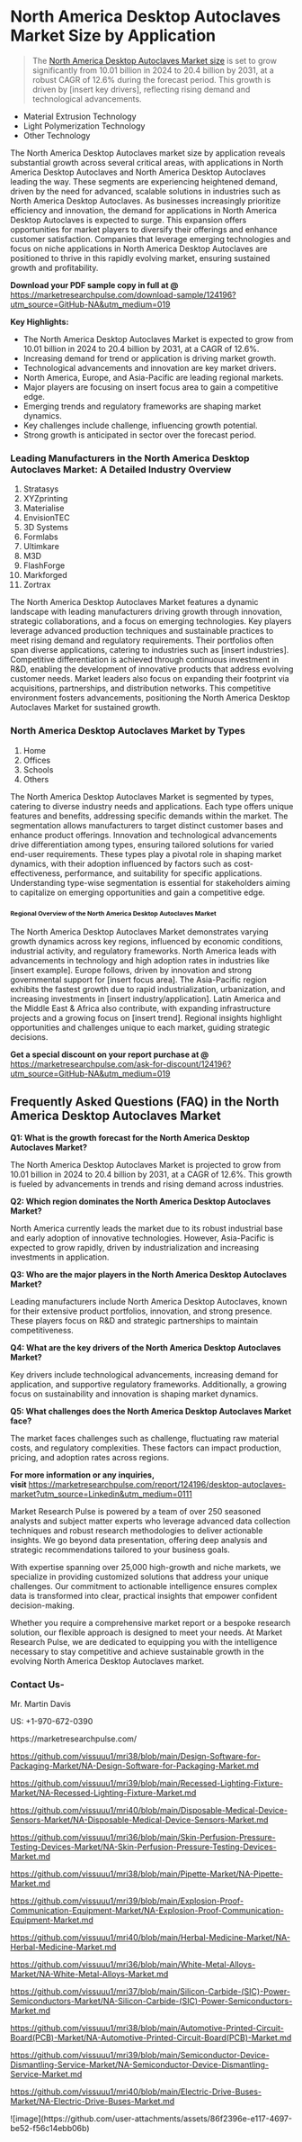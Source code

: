 <h1>North America Desktop Autoclaves Market&nbsp;Size by Application</h1><blockquote><p>The <a href="https://marketresearchpulse.com/download-sample/124196?utm_source=GitHub-NA&amp;utm_medium=019">North America Desktop Autoclaves Market size</a> is set to grow significantly from 10.01 billion in 2024 to 20.4 billion by 2031, at a robust CAGR of 12.6% during the forecast period. This growth is driven by [insert key drivers], reflecting rising demand and technological advancements.</p></blockquote><ul><li>Material Extrusion Technology <li> Light Polymerization Technology <li> Other Technology</li></ul><p>The North America Desktop Autoclaves market size by application reveals substantial growth across several critical areas, with applications in North America Desktop Autoclaves and North America Desktop Autoclaves leading the way. These segments are experiencing heightened demand, driven by the need for advanced, scalable solutions in industries such as North America Desktop Autoclaves. As businesses increasingly prioritize efficiency and innovation, the demand for applications in North America Desktop Autoclaves is expected to surge. This expansion offers opportunities for market players to diversify their offerings and enhance customer satisfaction. Companies that leverage emerging technologies and focus on niche applications in North America Desktop Autoclaves are positioned to thrive in this rapidly evolving market, ensuring sustained growth and profitability.</p><p><strong>Download your PDF sample copy in full at @ </strong><a href="https://marketresearchpulse.com/download-sample/124196?utm_source=GitHub-NA&amp;utm_medium=019">https://marketresearchpulse.com/download-sample/124196?utm_source=GitHub-NA&amp;utm_medium=019</a></p><p><strong>Key Highlights: </strong></p><ul><li>The North America Desktop Autoclaves Market is expected to grow from 10.01 billion in 2024 to 20.4 billion by 2031, at a CAGR of 12.6%.</li><li>Increasing demand for trend or application is driving market growth.</li><li>Technological advancements and innovation are key market drivers.</li><li>North America, Europe, and Asia-Pacific are leading regional markets.</li><li>Major players are focusing on insert focus area to gain a competitive edge.</li><li>Emerging trends and regulatory frameworks are shaping market dynamics.</li><li>Key challenges include challenge, influencing growth potential.</li><li>Strong growth is anticipated in sector over the forecast period.</li></ul><h3>Leading Manufacturers in the North America Desktop Autoclaves Market: A Detailed Industry Overview</h3><ol><li>Stratasys</li><li>XYZprinting</li><li>Materialise</li><li>EnvisionTEC</li><li>3D Systems</li><li>Formlabs</li><li>Ultimkare</li><li>M3D</li><li>FlashForge</li><li>Markforged</li><li>Zortrax</li></ol><div class="flex max-w-full flex-col flex-grow"><div class="min-h-8 text-message flex w-full flex-col items-end gap-2 whitespace-normal break-words [.text-message+&amp;]:mt-5" dir="auto" data-message-author-role="assistant" data-message-id="fd8432e4-4910-450d-b182-61b7bfb0a01f" data-message-model-slug="gpt-4o"><div class="flex w-full flex-col gap-1 empty:hidden first:pt-[3px]"><div class="markdown prose w-full break-words dark:prose-invert light"><p>The North America Desktop Autoclaves Market features a dynamic landscape with leading manufacturers driving growth through innovation, strategic collaborations, and a focus on emerging technologies. Key players leverage advanced production techniques and sustainable practices to meet rising demand and regulatory requirements. Their portfolios often span diverse applications, catering to industries such as [insert industries]. Competitive differentiation is achieved through continuous investment in R&amp;D, enabling the development of innovative products that address evolving customer needs. Market leaders also focus on expanding their footprint via acquisitions, partnerships, and distribution networks. This competitive environment fosters advancements, positioning the North America Desktop Autoclaves Market for sustained growth.</p></div></div></div></div><h3>North America Desktop Autoclaves Market by Types</h3><ol><li>Home <li> Offices <li> Schools <li> Others</li></ol><div class="flex max-w-full flex-col flex-grow"><div class="min-h-8 text-message flex w-full flex-col items-end gap-2 whitespace-normal break-words [.text-message+&amp;]:mt-5" dir="auto" data-message-author-role="assistant" data-message-id="084470be-0bb7-4664-bddf-5156b4f41249" data-message-model-slug="gpt-4o-mini"><div class="flex w-full flex-col gap-1 empty:hidden first:pt-[3px]"><div class="markdown prose w-full break-words dark:prose-invert light"><p>The North America Desktop Autoclaves Market is segmented by types, catering to diverse industry needs and applications. Each type offers unique features and benefits, addressing specific demands within the market. The segmentation allows manufacturers to target distinct customer bases and enhance product offerings. Innovation and technological advancements drive differentiation among types, ensuring tailored solutions for varied end-user requirements. These types play a pivotal role in shaping market dynamics, with their adoption influenced by factors such as cost-effectiveness, performance, and suitability for specific applications. Understanding type-wise segmentation is essential for stakeholders aiming to capitalize on emerging opportunities and gain a competitive edge.</p></div></div></div></div><h3><span style="font-size: 11px;">Regional Overview of the North America Desktop Autoclaves Market</span></h3><div class="flex max-w-full flex-col flex-grow"><div class="min-h-8 text-message flex w-full flex-col items-end gap-2 whitespace-normal break-words [.text-message+&amp;]:mt-5" dir="auto" data-message-author-role="assistant" data-message-id="e9038762-ce64-4e30-91c9-9bd413514231" data-message-model-slug="gpt-4o-mini"><div class="flex w-full flex-col gap-1 empty:hidden first:pt-[3px]"><div class="markdown prose w-full break-words dark:prose-invert light"><p>The North America Desktop Autoclaves Market demonstrates varying growth dynamics across key regions, influenced by economic conditions, industrial activity, and regulatory frameworks. North America leads with advancements in technology and high adoption rates in industries like [insert example]. Europe follows, driven by innovation and strong governmental support for [insert focus area]. The Asia-Pacific region exhibits the fastest growth due to rapid industrialization, urbanization, and increasing investments in [insert industry/application]. Latin America and the Middle East &amp; Africa also contribute, with expanding infrastructure projects and a growing focus on [insert trend]. Regional insights highlight opportunities and challenges unique to each market, guiding strategic decisions.</p></div></div></div></div><p><strong>Get a special discount on your report purchase at @ </strong><a href="https://marketresearchpulse.com/ask-for-discount/124196?utm_source=GitHub-NA&amp;utm_medium=019">https://marketresearchpulse.com/ask-for-discount/124196?utm_source=GitHub-NA&amp;utm_medium=019</a></p><h2>Frequently Asked Questions (FAQ) in the North America Desktop Autoclaves Market</h2><p><strong>Q1: What is the growth forecast for the North America Desktop Autoclaves Market?</strong></p><p>The North America Desktop Autoclaves Market is projected to grow from 10.01 billion in 2024 to 20.4 billion by 2031, at a CAGR of 12.6%. This growth is fueled by advancements in trends and rising demand across industries.</p><p><strong>Q2: Which region dominates the North America Desktop Autoclaves Market?</strong></p><p>North America currently leads the market due to its robust industrial base and early adoption of innovative technologies. However, Asia-Pacific is expected to grow rapidly, driven by industrialization and increasing investments in application.</p><p><strong>Q3: Who are the major players in the North America Desktop Autoclaves Market?</strong></p><p>Leading manufacturers include North America Desktop Autoclaves, known for their extensive product portfolios, innovation, and strong presence. These players focus on R&amp;D and strategic partnerships to maintain competitiveness.</p><p><strong>Q4: What are the key drivers of the North America Desktop Autoclaves Market?</strong></p><p>Key drivers include technological advancements, increasing demand for application, and supportive regulatory frameworks. Additionally, a growing focus on sustainability and innovation is shaping market dynamics.</p><p><strong>Q5: What challenges does the North America Desktop Autoclaves Market face?</strong></p><p>The market faces challenges such as challenge, fluctuating raw material costs, and regulatory complexities. These factors can impact production, pricing, and adoption rates across regions.</p><p><strong>For more information or any inquiries, visit&nbsp;</strong><a href="https://marketresearchpulse.com/report/124196/desktop-autoclaves-market?utm_source=Linkedin&utm_medium=0111">https://marketresearchpulse.com/report/124196/desktop-autoclaves-market?utm_source=Linkedin&utm_medium=0111</a></p><p>Market Research Pulse is powered by a team of over 250 seasoned analysts and subject matter experts who leverage advanced data collection techniques and robust research methodologies to deliver actionable insights. We go beyond data presentation, offering deep analysis and strategic recommendations tailored to your business goals.</p><p>With expertise spanning over 25,000 high-growth and niche markets, we specialize in providing customized solutions that address your unique challenges. Our commitment to actionable intelligence ensures complex data is transformed into clear, practical insights that empower confident decision-making.</p><p>Whether you require a comprehensive market report or a bespoke research solution, our flexible approach is designed to meet your needs. At Market Research Pulse, we are dedicated to equipping you with the intelligence necessary to stay competitive and achieve sustainable growth in the evolving North America Desktop Autoclaves market.</p><h3><strong>Contact Us-</strong></h3><p>Mr. Martin Davis</p><p>US: +1-970-672-0390</p><p>https://marketresearchpulse.com/</p><p><a href="https://github.com/vissuuu1/mri38/blob/main/Design-Software-for-Packaging-Market/NA-Design-Software-for-Packaging-Market.md">https://github.com/vissuuu1/mri38/blob/main/Design-Software-for-Packaging-Market/NA-Design-Software-for-Packaging-Market.md</a></p><p><a href="https://github.com/vissuuu1/mri39/blob/main/Recessed-Lighting-Fixture-Market/NA-Recessed-Lighting-Fixture-Market.md">https://github.com/vissuuu1/mri39/blob/main/Recessed-Lighting-Fixture-Market/NA-Recessed-Lighting-Fixture-Market.md</a></p><p><a href="https://github.com/vissuuu1/mri40/blob/main/Disposable-Medical-Device-Sensors-Market/NA-Disposable-Medical-Device-Sensors-Market.md">https://github.com/vissuuu1/mri40/blob/main/Disposable-Medical-Device-Sensors-Market/NA-Disposable-Medical-Device-Sensors-Market.md</a></p><p><a href="https://github.com/vissuuu1/mri36/blob/main/Skin-Perfusion-Pressure-Testing-Devices-Market/NA-Skin-Perfusion-Pressure-Testing-Devices-Market.md">https://github.com/vissuuu1/mri36/blob/main/Skin-Perfusion-Pressure-Testing-Devices-Market/NA-Skin-Perfusion-Pressure-Testing-Devices-Market.md</a></p><p><a href="https://github.com/vissuuu1/mri38/blob/main/Pipette-Market/NA-Pipette-Market.md">https://github.com/vissuuu1/mri38/blob/main/Pipette-Market/NA-Pipette-Market.md</a></p><p><a href="https://github.com/vissuuu1/mri39/blob/main/Explosion-Proof-Communication-Equipment-Market/NA-Explosion-Proof-Communication-Equipment-Market.md">https://github.com/vissuuu1/mri39/blob/main/Explosion-Proof-Communication-Equipment-Market/NA-Explosion-Proof-Communication-Equipment-Market.md</a></p><p><a href="https://github.com/vissuuu1/mri40/blob/main/Herbal-Medicine-Market/NA-Herbal-Medicine-Market.md">https://github.com/vissuuu1/mri40/blob/main/Herbal-Medicine-Market/NA-Herbal-Medicine-Market.md</a></p><p><a href="https://github.com/vissuuu1/mri36/blob/main/White-Metal-Alloys-Market/NA-White-Metal-Alloys-Market.md">https://github.com/vissuuu1/mri36/blob/main/White-Metal-Alloys-Market/NA-White-Metal-Alloys-Market.md</a></p><p><a href="https://github.com/vissuuu1/mri37/blob/main/Silicon-Carbide-(SIC)-Power-Semiconductors-Market/NA-Silicon-Carbide-(SIC)-Power-Semiconductors-Market.md">https://github.com/vissuuu1/mri37/blob/main/Silicon-Carbide-(SIC)-Power-Semiconductors-Market/NA-Silicon-Carbide-(SIC)-Power-Semiconductors-Market.md</a></p><p><a href="https://github.com/vissuuu1/mri38/blob/main/Automotive-Printed-Circuit-Board(PCB)-Market/NA-Automotive-Printed-Circuit-Board(PCB)-Market.md">https://github.com/vissuuu1/mri38/blob/main/Automotive-Printed-Circuit-Board(PCB)-Market/NA-Automotive-Printed-Circuit-Board(PCB)-Market.md</a></p><p><a href="https://github.com/vissuuu1/mri39/blob/main/Semiconductor-Device-Dismantling-Service-Market/NA-Semiconductor-Device-Dismantling-Service-Market.md">https://github.com/vissuuu1/mri39/blob/main/Semiconductor-Device-Dismantling-Service-Market/NA-Semiconductor-Device-Dismantling-Service-Market.md</a></p><p><a href="https://github.com/vissuuu1/mri40/blob/main/Electric-Drive-Buses-Market/NA-Electric-Drive-Buses-Market.md">https://github.com/vissuuu1/mri40/blob/main/Electric-Drive-Buses-Market/NA-Electric-Drive-Buses-Market.md</a></p>
![image](https://github.com/user-attachments/assets/86f2396e-e117-4697-be52-f56c14ebb06b)
